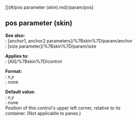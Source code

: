 []{#/pos parameter (skin).md}/param/pos}    
## pos parameter (skin)    
**See also:**    
:   [anchor1, anchor2 parameters]/%7Bskin%7D/param/anchor    
:   [size parameter]/%7Bskin%7D/param/size    
<!-- -->    
**Applies to:**    
:   [All]/%7Bskin%7D/control    
<!-- -->    
**Format:**    
:   *x*,*y*    
:   none    
<!-- -->    
**Default value:**    
:   *x*,*y*    
:   none    
Position of this control\'s upper left corner, relative to its    
container. (Not applicable to panes.)  